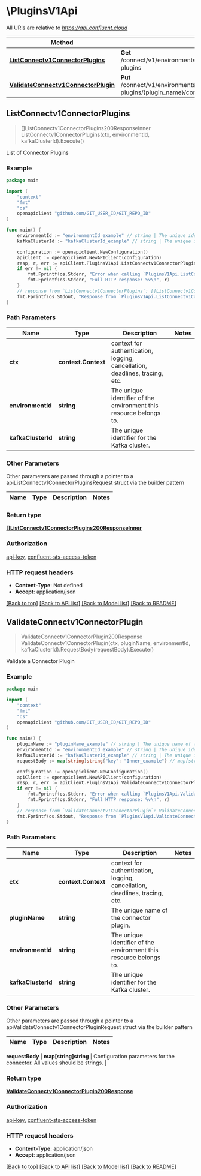 # \PluginsV1Api

All URIs are relative to *https://api.confluent.cloud*

Method | HTTP request | Description
------------- | ------------- | -------------
[**ListConnectv1ConnectorPlugins**](PluginsV1Api.md#ListConnectv1ConnectorPlugins) | **Get** /connect/v1/environments/{environment_id}/clusters/{kafka_cluster_id}/connector-plugins | List of Connector Plugins
[**ValidateConnectv1ConnectorPlugin**](PluginsV1Api.md#ValidateConnectv1ConnectorPlugin) | **Put** /connect/v1/environments/{environment_id}/clusters/{kafka_cluster_id}/connector-plugins/{plugin_name}/config/validate | Validate a Connector Plugin



## ListConnectv1ConnectorPlugins

> []ListConnectv1ConnectorPlugins200ResponseInner ListConnectv1ConnectorPlugins(ctx, environmentId, kafkaClusterId).Execute()

List of Connector Plugins



### Example

```go
package main

import (
    "context"
    "fmt"
    "os"
    openapiclient "github.com/GIT_USER_ID/GIT_REPO_ID"
)

func main() {
    environmentId := "environmentId_example" // string | The unique identifier of the environment this resource belongs to.
    kafkaClusterId := "kafkaClusterId_example" // string | The unique identifier for the Kafka cluster.

    configuration := openapiclient.NewConfiguration()
    apiClient := openapiclient.NewAPIClient(configuration)
    resp, r, err := apiClient.PluginsV1Api.ListConnectv1ConnectorPlugins(context.Background(), environmentId, kafkaClusterId).Execute()
    if err != nil {
        fmt.Fprintf(os.Stderr, "Error when calling `PluginsV1Api.ListConnectv1ConnectorPlugins``: %v\n", err)
        fmt.Fprintf(os.Stderr, "Full HTTP response: %v\n", r)
    }
    // response from `ListConnectv1ConnectorPlugins`: []ListConnectv1ConnectorPlugins200ResponseInner
    fmt.Fprintf(os.Stdout, "Response from `PluginsV1Api.ListConnectv1ConnectorPlugins`: %v\n", resp)
}
```

### Path Parameters


Name | Type | Description  | Notes
------------- | ------------- | ------------- | -------------
**ctx** | **context.Context** | context for authentication, logging, cancellation, deadlines, tracing, etc.
**environmentId** | **string** | The unique identifier of the environment this resource belongs to. | 
**kafkaClusterId** | **string** | The unique identifier for the Kafka cluster. | 

### Other Parameters

Other parameters are passed through a pointer to a apiListConnectv1ConnectorPluginsRequest struct via the builder pattern


Name | Type | Description  | Notes
------------- | ------------- | ------------- | -------------



### Return type

[**[]ListConnectv1ConnectorPlugins200ResponseInner**](ListConnectv1ConnectorPlugins200ResponseInner.md)

### Authorization

[api-key](../README.md#api-key), [confluent-sts-access-token](../README.md#confluent-sts-access-token)

### HTTP request headers

- **Content-Type**: Not defined
- **Accept**: application/json

[[Back to top]](#) [[Back to API list]](../README.md#documentation-for-api-endpoints)
[[Back to Model list]](../README.md#documentation-for-models)
[[Back to README]](../README.md)


## ValidateConnectv1ConnectorPlugin

> ValidateConnectv1ConnectorPlugin200Response ValidateConnectv1ConnectorPlugin(ctx, pluginName, environmentId, kafkaClusterId).RequestBody(requestBody).Execute()

Validate a Connector Plugin



### Example

```go
package main

import (
    "context"
    "fmt"
    "os"
    openapiclient "github.com/GIT_USER_ID/GIT_REPO_ID"
)

func main() {
    pluginName := "pluginName_example" // string | The unique name of the connector plugin.
    environmentId := "environmentId_example" // string | The unique identifier of the environment this resource belongs to.
    kafkaClusterId := "kafkaClusterId_example" // string | The unique identifier for the Kafka cluster.
    requestBody := map[string]string{"key": "Inner_example"} // map[string]string | Configuration parameters for the connector. All values should be strings. (optional)

    configuration := openapiclient.NewConfiguration()
    apiClient := openapiclient.NewAPIClient(configuration)
    resp, r, err := apiClient.PluginsV1Api.ValidateConnectv1ConnectorPlugin(context.Background(), pluginName, environmentId, kafkaClusterId).RequestBody(requestBody).Execute()
    if err != nil {
        fmt.Fprintf(os.Stderr, "Error when calling `PluginsV1Api.ValidateConnectv1ConnectorPlugin``: %v\n", err)
        fmt.Fprintf(os.Stderr, "Full HTTP response: %v\n", r)
    }
    // response from `ValidateConnectv1ConnectorPlugin`: ValidateConnectv1ConnectorPlugin200Response
    fmt.Fprintf(os.Stdout, "Response from `PluginsV1Api.ValidateConnectv1ConnectorPlugin`: %v\n", resp)
}
```

### Path Parameters


Name | Type | Description  | Notes
------------- | ------------- | ------------- | -------------
**ctx** | **context.Context** | context for authentication, logging, cancellation, deadlines, tracing, etc.
**pluginName** | **string** | The unique name of the connector plugin. | 
**environmentId** | **string** | The unique identifier of the environment this resource belongs to. | 
**kafkaClusterId** | **string** | The unique identifier for the Kafka cluster. | 

### Other Parameters

Other parameters are passed through a pointer to a apiValidateConnectv1ConnectorPluginRequest struct via the builder pattern


Name | Type | Description  | Notes
------------- | ------------- | ------------- | -------------



 **requestBody** | **map[string]string** | Configuration parameters for the connector. All values should be strings. | 

### Return type

[**ValidateConnectv1ConnectorPlugin200Response**](ValidateConnectv1ConnectorPlugin200Response.md)

### Authorization

[api-key](../README.md#api-key), [confluent-sts-access-token](../README.md#confluent-sts-access-token)

### HTTP request headers

- **Content-Type**: application/json
- **Accept**: application/json

[[Back to top]](#) [[Back to API list]](../README.md#documentation-for-api-endpoints)
[[Back to Model list]](../README.md#documentation-for-models)
[[Back to README]](../README.md)

